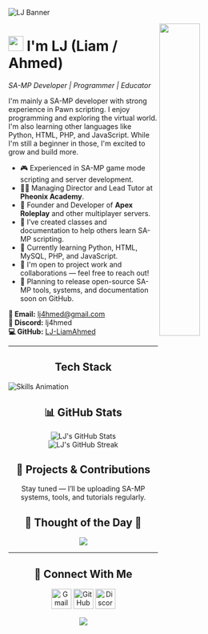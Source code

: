 <!--Banner-->
![LJ Banner](./github_header_banner.png)

<!--Night Owl Image-->
<div>
  <img align="right" width="40%" src="https://owlbertsio-resized.s3.amazonaws.com/Popper.psd.full.png">
</div>

<!--Header Name-->
# <img src="https://emojis.slackmojis.com/emojis/images/1531849430/4246/blob-sunglasses.gif?1531849430" width="30"/> I'm LJ (Liam / Ahmed)
*SA-MP Developer | Programmer | Educator*

<!--Intro-->
<p align="left">
  I'm mainly a SA-MP developer with strong experience in Pawn scripting. I enjoy programming and exploring the virtual world. I'm also learning other languages like Python, HTML, PHP, and JavaScript. While I'm still a beginner in those, I'm excited to grow and build more.
</p>

- 🎮 Experienced in SA-MP game mode scripting and server development.
- 👨‍💼 Managing Director and Lead Tutor at **Pheonix Academy**.
- 🧠 Founder and Developer of **Apex Roleplay** and other multiplayer servers.
- 📝 I’ve created classes and documentation to help others learn SA-MP scripting.
- 🌱 Currently learning Python, HTML, MySQL, PHP, and JavaScript.
- 💼 I'm open to project work and collaborations — feel free to reach out!
- 📂 Planning to release open-source SA-MP tools, systems, and documentation soon on GitHub.

<!--Contact-->
**📧 Email:** lj4hmed@gmail.com  
**💬 Discord:** lj4hmed  
**💻 GitHub:** [LJ-LiamAhmed](https://github.com/LJ-LiamAhmed)

---

<!--Skills GIF-->
<h2 align="center">Tech Stack</h2>
<picture>
  <source media="(prefers-color-scheme: dark)" srcset="https://github.com/LJ-LiamAhmed/LJ-LiamAhmed/blob/main/Skills_Animation_Dark.gif">
  <source media="(prefers-color-scheme: light)" srcset="https://github.com/LJ-LiamAhmed/LJ-LiamAhmed/blob/main/Skills_Animation_White.gif">
  <img align="left" alt="Skills Animation" src="https://github.com/LJ-LiamAhmed/LJ-LiamAhmed/blob/main/Skills_Animation_White.gif">
</picture>
<br/>

<!--GitHub Stats-->
<h2 align="center">📊 GitHub Stats</h2>
<div align="center">
  <img src="https://github-readme-stats.vercel.app/api?username=LJ-LiamAhmed&count_private=true&show_icons=true&theme=radical" alt="LJ's GitHub Stats"/>
  <br/>
  <img src="https://streak-stats.demolab.com?user=LJ-LiamAhmed&theme=radical" alt="LJ's GitHub Streak"/>
</div>

<!--Projects Section-->
<h2 align="center">🧪 Projects & Contributions</h2>
<p align="center">Stay tuned — I’ll be uploading SA-MP systems, tools, and tutorials regularly.</p>

<!--Quote of the Day-->
<h2 align="center">🌟 Thought of the Day 🌟</h2>
<p align="center">
  <img src="https://readme-daily-quotes.vercel.app/api?author=Mark%20Manson&quote=Life%20is%20about%20not%20knowing%20and%20then%20doing%20something%20anyway.&theme=dark"/>
</p>

---

<!--Connect With Me-->
<h2 align="center">🤝 Connect With Me</h2>
<p align="center">
  <a href="mailto:lj4hmed@gmail.com"><img src="https://img.icons8.com/color/48/000000/gmail.png" width="40" height="40" alt="Gmail"/></a>
  <a href="https://github.com/LJ-LiamAhmed"><img src="https://img.icons8.com/material-outlined/48/000000/github.png" width="40" height="40" alt="GitHub"/></a>
  <a href="https://discord.com/users/lj4hmed"><img src="https://img.icons8.com/color/48/000000/discord-logo.png" width="40" height="40" alt="Discord"/></a>
</p>

<!--Footer-->
<p align="center">
  <img src="https://capsule-render.vercel.app/api?type=waving&color=gradient&height=65&section=footer"/>
</p>
